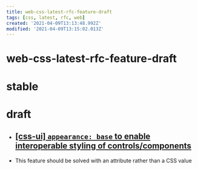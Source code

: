 ```yaml
---
title: web-css-latest-rfc-feature-draft
tags: [css, latest, rfc, web]
created: '2021-04-09T13:13:48.992Z'
modified: '2021-04-09T13:15:02.013Z'
---
```


# web-css-latest-rfc-feature-draft

# stable

# draft

- ## [[css-ui] `appearance: base` to enable interoperable styling of controls/components](https://github.com/w3c/csswg-drafts/issues/5998)
- This feature should be solved with an attribute rather than a CSS value
